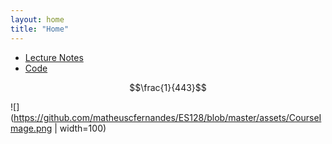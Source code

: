 ```yaml
---
layout: home
title: "Home"
---
```

* [Lecture Notes](./LectureNotes)
* [Code](./code)

$$\frac{1}{443}$$ 

![](https://github.com/matheuscfernandes/ES128/blob/master/assets/CourseImage.png | width=100)
